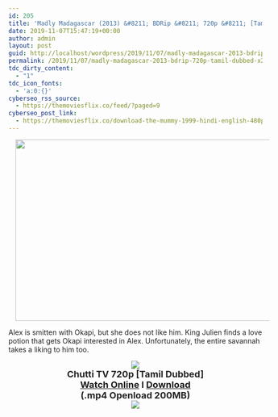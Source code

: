 ```yaml
---
id: 205
title: 'Madly Madagascar (2013) &#8211; BDRip &#8211; 720p &#8211; [Tamil Dubbed] &#8211; x264 &#8211; 200MB'
date: 2019-11-07T15:47:19+00:00
author: admin
layout: post
guid: http://localhost/wordpress/2019/11/07/madly-madagascar-2013-bdrip-720p-tamil-dubbed-x264-200mb/
permalink: /2019/11/07/madly-madagascar-2013-bdrip-720p-tamil-dubbed-x264-200mb/
tdc_dirty_content:
  - "1"
tdc_icon_fonts:
  - 'a:0:{}'
cyberseo_rss_source:
  - https://themoviesflix.co/feed/?paged=9
cyberseo_post_link:
  - https://themoviesflix.co/download-the-mummy-1999-hindi-english-480p-720p-1080p/
---
```

<div dir="ltr" style="text-align: left;" trbidi="on">
  <div class="separator" style="clear: both; text-align: center;">
    <a href="https://3.bp.blogspot.com/-8OzFrX7AmG8/XJ3Hz2TpRNI/AAAAAAAAAY8/w3OR1tW-e5YxP5Mc5OtyWWH69Gc9NjHXwCLcBGAs/s1600/PUbKE2R4QqQ.jpg" imageanchor="1" style="margin-left: 1em; margin-right: 1em;"><img loading="lazy" border="0" data-original-height="720" data-original-width="1280" height="360" src="https://3.bp.blogspot.com/-8OzFrX7AmG8/XJ3Hz2TpRNI/AAAAAAAAAY8/w3OR1tW-e5YxP5Mc5OtyWWH69Gc9NjHXwCLcBGAs/s640/PUbKE2R4QqQ.jpg" width="640" /></a>
  </div>
  
  <p>
    <span style="background-color: white; color: #222222; font-family: "arial" , sans-serif; font-size: x-small;">Alex is smitten with Okapi, but she does not like him. King Julien finds a love potion that gets Okapi interested in Alex. Unfortunately, the entire savannah takes a liking to him too.</span>
  </p>
  
  <div class="separator" style="clear: both; text-align: center;">
    <a href="https://2.bp.blogspot.com/-fai1ZuUwnbA/XIjy2aT4irI/AAAAAAAAANw/WFW0YRK47_8GLAt3pPBSzBk0GJA6Mk5fgCPcBGAYYCw/s1600/torrborder.gif" imageanchor="1" style="margin-left: 1em; margin-right: 1em;"><img border="0" data-original-height="3" data-original-width="500" src="https://2.bp.blogspot.com/-fai1ZuUwnbA/XIjy2aT4irI/AAAAAAAAANw/WFW0YRK47_8GLAt3pPBSzBk0GJA6Mk5fgCPcBGAYYCw/s1600/torrborder.gif" /></a>
  </div>
  
  <div style="text-align: center;">
    <span style="background-color: white; color: #222222; font-family: "arial" , sans-serif;"><b><span style="font-size: large;">Chutti TV 720p [Tamil Dubbed]</span></b></span>
  </div>
  
  <div style="text-align: center;">
    <span style="background-color: white; color: #222222; font-family: "arial" , sans-serif;"><b><span style="font-size: large;"><a href="https://toonnetworktamilvideos.blogspot.com/p/madly-madagascar-2013.html" target="_blank" rel="noopener noreferrer">Watch Online</a> I <a href="https://openload.co/embed/6x2ODLXTMtY/" target="_blank" rel="noopener noreferrer">Download</a></span></b></span>
  </div>
  
  <div style="text-align: center;">
    <span style="background-color: white; color: #222222; font-family: "arial" , sans-serif;"><b><span style="font-size: large;">(.mp4 Openload 200MB)</span></b></span>
  </div>
  
  <div style="text-align: center;">
    <a href="https://2.bp.blogspot.com/-fai1ZuUwnbA/XIjy2aT4irI/AAAAAAAAANw/WFW0YRK47_8GLAt3pPBSzBk0GJA6Mk5fgCPcBGAYYCw/s1600/torrborder.gif" imageanchor="1" style="margin-left: 1em; margin-right: 1em;"><img border="0" data-original-height="3" data-original-width="500" src="https://2.bp.blogspot.com/-fai1ZuUwnbA/XIjy2aT4irI/AAAAAAAAANw/WFW0YRK47_8GLAt3pPBSzBk0GJA6Mk5fgCPcBGAYYCw/s1600/torrborder.gif" /></a>
  </div>
</div>